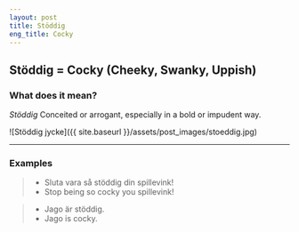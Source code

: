 ```yaml
---
layout: post
title: Stöddig
eng_title: Cocky
---
```

Stöddig = Cocky (Cheeky, Swanky, Uppish)
----

### What does it mean?

*Stöddig* Conceited or arrogant, especially in a bold or impudent way.

![Stöddig jycke]({{ site.baseurl }}/assets/post_images/stoeddig.jpg)

----

### Examples

> * Sluta vara så stöddig din spillevink!
> * Stop being so cocky you spillevink!

> * Jago är stöddig.
> * Jago is cocky.

